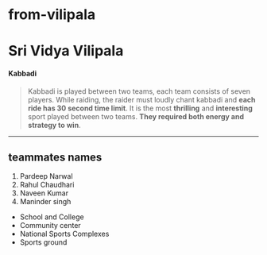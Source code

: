 # from-vilipala
# Sri Vidya Vilipala
#### Kabbadi

> Kabbadi is played between two teams, each team consists of seven players. While raiding, the raider must loudly chant kabbadi and **each ride has 30 second time limit**. It is the most **thrilling** and **interesting** sport played between two teams. **They required both energy and strategy to win**.
-----
## teammates names
1. Pardeep Narwal
2. Rahul Chaudhari
3. Naveen Kumar
4. Maninder singh

* School and College
* Community center
* National Sports Complexes
* Sports ground
